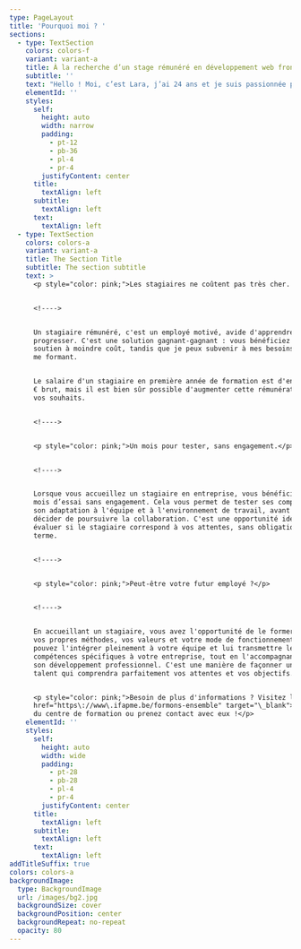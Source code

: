 ```yaml
---
type: PageLayout
title: 'Pourquoi moi ? '
sections:
  - type: TextSection
    colors: colors-f
    variant: variant-a
    title: À la recherche d’un stage rémunéré en développement web front-end
    subtitle: ''
    text: "Hello ! Moi, c’est Lara, j’ai 24 ans et je suis passionnée par tout ce qui touche au web, au gaming, à la danse, et au dessin sur iPad. Actuellement en pleine formation en développement web front-end à l'IFAPME, je suis à la recherche d’un\_**stage rémunéré**\_pour mettre en pratique mes compétences et contribuer à de vrais projets.\n\nJ’ai déjà quelques bases en développement web, acquises au cours d'une année de bachelier en e-business, où j’ai pu me familiariser avec les langages comme HTML, CSS et JavaScript. Aujourd’hui, je suis impatiente de passer au niveau supérieur en intégrant une équipe qui me permettra de concrétiser mes acquis, d’apprendre encore plus et d’explorer de nouvelles technologies.\n\nCe qui me motive le plus, c’est de pouvoir allier créativité et technique. Que ce soit pour donner vie à des interfaces ou résoudre des problèmes de code, je suis toujours prête à me lancer dans des défis. J’adore travailler en équipe, partager des idées et apprendre des autres, mais je suis aussi à l’aise pour avancer de façon autonome.\n\nEn plus de ma passion pour le développement web, je suis une personne organisée, avec une grande capacité d’adaptation et d’apprentissage rapide. Je suis convaincue que ce stage me permettra non seulement de développer mes compétences, mais aussi d’apporter un vrai plus à votre équipe.\n\nAlors si vous cherchez quelqu’un de motivé, créatif et déterminé à s’investir pleinement, je serais ravie de faire partie de votre équipe !\n\nÀ bientôt,\n\nLara\n"
    elementId: ''
    styles:
      self:
        height: auto
        width: narrow
        padding:
          - pt-12
          - pb-36
          - pl-4
          - pr-4
        justifyContent: center
      title:
        textAlign: left
      subtitle:
        textAlign: left
      text:
        textAlign: left
  - type: TextSection
    colors: colors-a
    variant: variant-a
    title: The Section Title
    subtitle: The section subtitle
    text: >
      <p style="color: pink;">Les stagiaires ne coûtent pas très cher. </p>


      <!---->


      Un stagiaire rémunéré, c'est un employé motivé, avide d'apprendre et de
      progresser. C'est une solution gagnant-gagnant : vous bénéficiez d'un
      soutien à moindre coût, tandis que je peux subvenir à mes besoins tout en
      me formant.


      Le salaire d'un stagiaire en première année de formation est d'environ 660
      € brut, mais il est bien sûr possible d'augmenter cette rémunération selon
      vos souhaits.


      <!---->


      <p style="color: pink;">Un mois pour tester, sans engagement.</p>


      <!---->


      Lorsque vous accueillez un stagiaire en entreprise, vous bénéficiez d’un
      mois d’essai sans engagement. Cela vous permet de tester ses compétences,
      son adaptation à l'équipe et à l'environnement de travail, avant de
      décider de poursuivre la collaboration. C'est une opportunité idéale pour
      évaluer si le stagiaire correspond à vos attentes, sans obligation à long
      terme.


      <!---->


      <p style="color: pink;">Peut-être votre futur employé ?</p>


      <!---->


      En accueillant un stagiaire, vous avez l'opportunité de le former selon
      vos propres méthodes, vos valeurs et votre mode de fonctionnement. Vous
      pouvez l'intégrer pleinement à votre équipe et lui transmettre les
      compétences spécifiques à votre entreprise, tout en l'accompagnant dans
      son développement professionnel. C'est une manière de façonner un futur
      talent qui comprendra parfaitement vos attentes et vos objectifs.


      <p style="color: pink;">Besoin de plus d'informations ? Visitez le <a
      href="https\://www\.ifapme.be/formons-ensemble" target="\_blank">site</a>
      du centre de formation ou prenez contact avec eux !</p>
    elementId: ''
    styles:
      self:
        height: auto
        width: wide
        padding:
          - pt-28
          - pb-28
          - pl-4
          - pr-4
        justifyContent: center
      title:
        textAlign: left
      subtitle:
        textAlign: left
      text:
        textAlign: left
addTitleSuffix: true
colors: colors-a
backgroundImage:
  type: BackgroundImage
  url: /images/bg2.jpg
  backgroundSize: cover
  backgroundPosition: center
  backgroundRepeat: no-repeat
  opacity: 80
---
```

